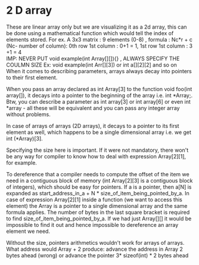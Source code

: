 # 2 D array 

These are linear array only but we are visualizing it as a 2d array, this can be done using a mathematical function which would tell the index of elements stored.
For ex. A 3x3 matrix : 9 elements (0-8) , formula : Nc*r + c (Nc- number of column): 0th row 1st column : 0+1 = 1, 1st row 1st column : 3 +1 = 4
<br />
IMP: NEVER PUT void example(int Array[][]){} , ALWAYS SPECIFY THE COULMN SIZE Ex: void example(int Arr[][3]) or int a[][2][2] and so on
<br />
When it comes to describing parameters, arrays always decay into pointers to their first element.

When you pass an array declared as int Array[3] to the function void foo(int array[]), it decays into a pointer to the beginning of the array i.e. int *Array;. Btw, you can describe a parameter as int array[3] or int array[6] or even int *array - all these will be equivalent and you can pass any integer array without problems.

In case of arrays of arrays (2D arrays), it decays to a pointer to its first element as well, which happens to be a single dimensional array i.e. we get int (*Array)[3].

Specifying the size here is important. If it were not mandatory, there won't be any way for compiler to know how to deal with expression Array[2][1], for example.

To dereference that a compiler needs to compute the offset of the item we need in a contiguous block of memory (int Array[2][3] is a contiguous block of integers), which should be easy for pointers. If a is a pointer, then a[N] is expanded as start_address_in_a + N * size_of_item_being_pointed_by_a. In case of expression Array[2][1] inside a function (we want to access this element) the Array is a pointer to a single dimensional array and the same formula applies. The number of bytes in the last square bracket is required to find size_of_item_being_pointed_by_a. If we had just Array[][] it would be impossible to find it out and hence impossible to dereference an array element we need.

Without the size, pointers arithmetics wouldn't work for arrays of arrays. What address would Array + 2 produce: advance the address in Array 2 bytes ahead (wrong) or advance the pointer 3* sizeof(int) * 2 bytes ahead